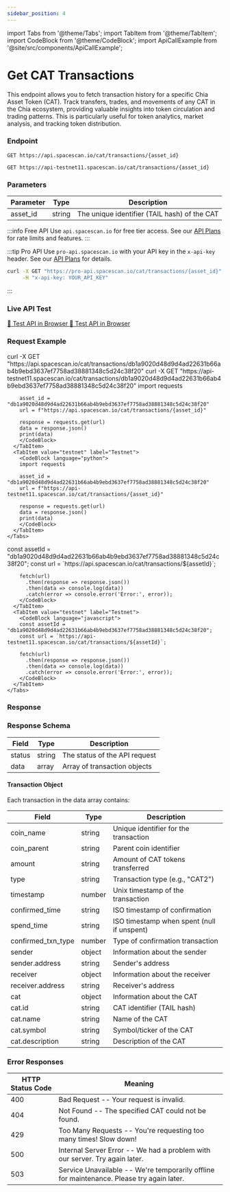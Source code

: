 ```yaml
---
sidebar_position: 4
---
```

import Tabs from '@theme/Tabs';
import TabItem from '@theme/TabItem';
import CodeBlock from '@theme/CodeBlock';
import ApiCallExample from '@site/src/components/ApiCallExample';

# Get CAT Transactions

This endpoint allows you to fetch transaction history for a specific Chia Asset Token (CAT). Track transfers, trades, and movements of any CAT in the Chia ecosystem, providing valuable insights into token circulation and trading patterns. This is particularly useful for token analytics, market analysis, and tracking token distribution.

### Endpoint

<Tabs>
  <TabItem value="mainnet" label="Mainnet">

```
GET https://api.spacescan.io/cat/transactions/{asset_id}
```

  </TabItem>
  <TabItem value="testnet" label="Testnet">

```
GET https://api-testnet11.spacescan.io/cat/transactions/{asset_id}
```

  </TabItem>
</Tabs>

### Parameters

| Parameter | Type   | Description                                     |
|-----------|--------|-------------------------------------------------|
| asset_id  | string | The unique identifier (TAIL hash) of the CAT    |

:::info Free API
Use `api.spacescan.io` for free tier access. See our [API Plans](https://spacescan.io/apis#plans) for rate limits and features.
:::

:::tip Pro API
Use `pro-api.spacescan.io` with your API key in the `x-api-key` header. See our [API Plans](https://spacescan.io/apis#plans) for details.

```bash
curl -X GET "https://pro-api.spacescan.io/cat/transactions/{asset_id}" \
     -H "x-api-key: YOUR_API_KEY"
```
:::

### Live API Test

<Tabs>
  <TabItem value="mainnet" label="Mainnet">
    <a href="https://api.spacescan.io/cat/transactions/db1a9020d48d9d4ad22631b66ab4b9ebd3637ef7758ad38881348c5d24c38f20" target="_blank" rel="noopener noreferrer" className="api-test-button">
      🚀 Test API in Browser
    </a>
  </TabItem>
  <TabItem value="testnet" label="Testnet">
    <a href="https://api-testnet11.spacescan.io/cat/transactions/db1a9020d48d9d4ad22631b66ab4b9ebd3637ef7758ad38881348c5d24c38f20" target="_blank" rel="noopener noreferrer" className="api-test-button">
      🚀 Test API in Browser
    </a>
  </TabItem>
</Tabs>

### Request Example

<Tabs>
  <TabItem value="curl" label="cURL">
    <Tabs>
      <TabItem value="mainnet" label="Mainnet">
        <CodeBlock language="bash">
        curl -X GET "https://api.spacescan.io/cat/transactions/db1a9020d48d9d4ad22631b66ab4b9ebd3637ef7758ad38881348c5d24c38f20"
        </CodeBlock>
      </TabItem>
      <TabItem value="testnet" label="Testnet">
        <CodeBlock language="bash">
        curl -X GET "https://api-testnet11.spacescan.io/cat/transactions/db1a9020d48d9d4ad22631b66ab4b9ebd3637ef7758ad38881348c5d24c38f20"
        </CodeBlock>
      </TabItem>
    </Tabs>
  </TabItem>
  <TabItem value="python" label="Python">
    <Tabs>
      <TabItem value="mainnet" label="Mainnet">
        <CodeBlock language="python">
        import requests

        asset_id = "db1a9020d48d9d4ad22631b66ab4b9ebd3637ef7758ad38881348c5d24c38f20"
        url = f"https://api.spacescan.io/cat/transactions/{asset_id}"

        response = requests.get(url)
        data = response.json()
        print(data)
        </CodeBlock>
      </TabItem>
      <TabItem value="testnet" label="Testnet">
        <CodeBlock language="python">
        import requests

        asset_id = "db1a9020d48d9d4ad22631b66ab4b9ebd3637ef7758ad38881348c5d24c38f20"
        url = f"https://api-testnet11.spacescan.io/cat/transactions/{asset_id}"

        response = requests.get(url)
        data = response.json()
        print(data)
        </CodeBlock>
      </TabItem>
    </Tabs>
  </TabItem>
  <TabItem value="javascript" label="JavaScript">
    <Tabs>
      <TabItem value="mainnet" label="Mainnet">
        <CodeBlock language="javascript">
        const assetId = "db1a9020d48d9d4ad22631b66ab4b9ebd3637ef7758ad38881348c5d24c38f20";
        const url = `https://api.spacescan.io/cat/transactions/${assetId}`;

        fetch(url)
          .then(response => response.json())
          .then(data => console.log(data))
          .catch(error => console.error('Error:', error));
        </CodeBlock>
      </TabItem>
      <TabItem value="testnet" label="Testnet">
        <CodeBlock language="javascript">
        const assetId = "db1a9020d48d9d4ad22631b66ab4b9ebd3637ef7758ad38881348c5d24c38f20";
        const url = `https://api-testnet11.spacescan.io/cat/transactions/${assetId}`;

        fetch(url)
          .then(response => response.json())
          .then(data => console.log(data))
          .catch(error => console.error('Error:', error));
        </CodeBlock>
      </TabItem>
    </Tabs>
  </TabItem>
</Tabs>

### Response

<Tabs>
  <TabItem value="mainnet" label="Mainnet">
    <ApiCallExample endpoint="https://api.spacescan.io/cat/transactions/db1a9020d48d9d4ad22631b66ab4b9ebd3637ef7758ad38881348c5d24c38f20" />
  </TabItem>
  <TabItem value="testnet" label="Testnet">
    <ApiCallExample endpoint="https://api-testnet11.spacescan.io/cat/transactions/db1a9020d48d9d4ad22631b66ab4b9ebd3637ef7758ad38881348c5d24c38f20" />
  </TabItem>
</Tabs>

### Response Schema

| Field            | Type    | Description                                           |
|------------------|---------|-------------------------------------------------------|
| status           | string  | The status of the API request                         |
| data             | array   | Array of transaction objects                          |

#### Transaction Object

Each transaction in the data array contains:

| Field             | Type    | Description                                           |
|-------------------|---------|-------------------------------------------------------|
| coin_name         | string  | Unique identifier for the transaction                 |
| coin_parent       | string  | Parent coin identifier                               |
| amount            | string  | Amount of CAT tokens transferred                      |
| type              | string  | Transaction type (e.g., "CAT2")                      |
| timestamp         | number  | Unix timestamp of the transaction                     |
| confirmed_time    | string  | ISO timestamp of confirmation                         |
| spend_time        | string  | ISO timestamp when spent (null if unspent)           |
| confirmed_txn_type| number  | Type of confirmation transaction                      |
| sender            | object  | Information about the sender                          |
| sender.address    | string  | Sender's address                                     |
| receiver          | object  | Information about the receiver                        |
| receiver.address  | string  | Receiver's address                                   |
| cat               | object  | Information about the CAT                            |
| cat.id           | string  | CAT identifier (TAIL hash)                           |
| cat.name         | string  | Name of the CAT                                      |
| cat.symbol       | string  | Symbol/ticker of the CAT                             |
| cat.description  | string  | Description of the CAT                               |

### Error Responses

| HTTP Status Code | Meaning                                                                                   |
|------------------|-------------------------------------------------------------------------------------------|
| 400              | Bad Request -- Your request is invalid.                                                   |
| 404              | Not Found -- The specified CAT could not be found.                                        |
| 429              | Too Many Requests -- You're requesting too many times! Slow down!                         |
| 500              | Internal Server Error -- We had a problem with our server. Try again later.               |
| 503              | Service Unavailable -- We're temporarily offline for maintenance. Please try again later. | 